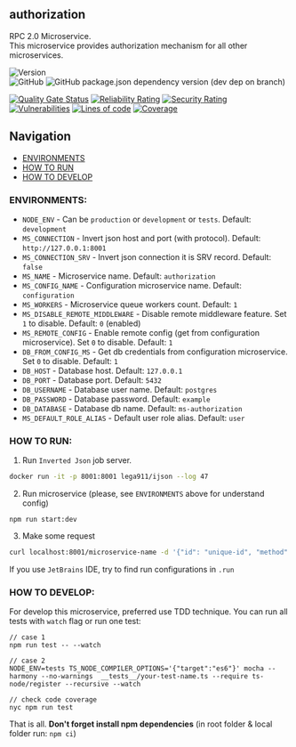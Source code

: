 authorization
-------------------

RPC 2.0 Microservice.  
This microservice provides authorization mechanism for all other microservices.

![Version](https://img.shields.io/badge/dynamic/json.svg?url=https%3A%2F%2Fraw.githubusercontent.com%2FLomray-Software%2Fmicroservices%2Fstaging%2Fmicroservices%2Fauthorization%2Fpackage.json&label=Staging%20version&query=$.version&colorB=blue)  
![GitHub](https://img.shields.io/github/license/Lomray-Software/microservices)
![GitHub package.json dependency version (dev dep on branch)](https://img.shields.io/github/package-json/dependency-version/Lomray-Software/microservices/dev/typescript/staging)

[![Quality Gate Status](https://sonarqube-proxy.lomray.com/status/microservices-authorization?token=99cc3d48918d78fe3ca52bc927ce7c62)](https://sonarqube.lomray.com/dashboard?id=microservices-authorization)
[![Reliability Rating](https://sonarqube-proxy.lomray.com/reliability/microservices-authorization?token=99cc3d48918d78fe3ca52bc927ce7c62)](https://sonarqube.lomray.com/dashboard?id=microservices-authorization)
[![Security Rating](https://sonarqube-proxy.lomray.com/security/microservices-authorization?token=99cc3d48918d78fe3ca52bc927ce7c62)](https://sonarqube.lomray.com/dashboard?id=microservices-authorization)
[![Vulnerabilities](https://sonarqube-proxy.lomray.com/vulnerabilities/microservices-authorization?token=99cc3d48918d78fe3ca52bc927ce7c62)](https://sonarqube.lomray.com/dashboard?id=microservices-authorization)
[![Lines of code](https://sonarqube-proxy.lomray.com/lines/microservices-authorization?token=99cc3d48918d78fe3ca52bc927ce7c62)](https://sonarqube.lomray.com/dashboard?id=microservices-authorization)
[![Coverage](https://sonarqube-proxy.lomray.com/coverage/microservices-authorization?token=99cc3d48918d78fe3ca52bc927ce7c62)](https://sonarqube.lomray.com/dashboard?id=microservices-authorization)


## Navigation
- [ENVIRONMENTS](#environments)
- [HOW TO RUN](#how-to-run)
- [HOW TO DEVELOP](#how-to-develop)

### <a id="environments"></a>ENVIRONMENTS:
- `NODE_ENV` - Can be `production` or `development` or `tests`. Default: `development`
- `MS_CONNECTION` - Invert json host and port (with protocol). Default: `http://127.0.0.1:8001`
- `MS_CONNECTION_SRV` - Invert json connection it is SRV record. Default: `false`
- `MS_NAME` - Microservice name. Default: `authorization`
- `MS_CONFIG_NAME` - Configuration microservice name. Default: `configuration` 
- `MS_WORKERS` - Microservice queue workers count. Default: `1`
- `MS_DISABLE_REMOTE_MIDDLEWARE` - Disable remote middleware feature. Set `1` to disable. Default: `0` (enabled)
- `MS_REMOTE_CONFIG` - Enable remote config (get from configuration microservice). Set `0` to disable. Default: `1`
- `DB_FROM_CONFIG_MS` - Get db credentials from configuration microservice. Set `0` to disable. Default: `1`
- `DB_HOST` - Database host. Default: `127.0.0.1`
- `DB_PORT` - Database port. Default: `5432`
- `DB_USERNAME` - Database user name. Default: `postgres`
- `DB_PASSWORD` - Database password. Default: `example`
- `DB_DATABASE` - Database db name. Default: `ms-authorization`
- `MS_DEFAULT_ROLE_ALIAS` - Default user role alias. Default: `user`

### <a id="how-to-run"></a>HOW TO RUN:
1. Run `Inverted Json` job server.
```bash
docker run -it -p 8001:8001 lega911/ijson --log 47
```
2. Run microservice (please, see `ENVIRONMENTS` above for understand config)
```
npm run start:dev
```
3. Make some request
```bash
curl localhost:8001/microservice-name -d '{"id": "unique-id", "method": "demo", "params": {}}'
```

If you use `JetBrains` IDE, try to find run configurations in `.run`

### <a id="how-to-develop"></a>HOW TO DEVELOP:
For develop this microservice, preferred use TDD technique.
You can run all tests with `watch` flag or run one test:
```
// case 1
npm run test -- --watch

// case 2
NODE_ENV=tests TS_NODE_COMPILER_OPTIONS='{"target":"es6"}' mocha --harmony --no-warnings  __tests__/your-test-name.ts --require ts-node/register --recursive --watch

// check code coverage
nyc npm run test
```

That is all. **Don't forget install npm dependencies**
(in root folder & local folder run:  `npm ci`)
